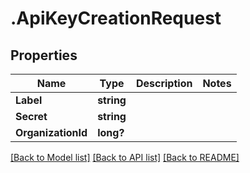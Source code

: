 # .ApiKeyCreationRequest
## Properties

Name | Type | Description | Notes
------------ | ------------- | ------------- | -------------
**Label** | **string** |  | 
**Secret** | **string** |  | 
**OrganizationId** | **long?** |  | 

[[Back to Model list]](../README.md#documentation-for-models) [[Back to API list]](../README.md#documentation-for-api-endpoints) [[Back to README]](../README.md)

